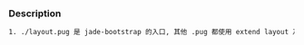 ### Description
``` zsh
1. ./layout.pug 是 jade-bootstrap 的入口, 其他 .pug 都使用 extend layout 及其子 pug
```
